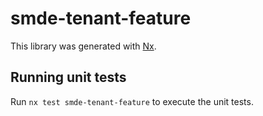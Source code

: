 # smde-tenant-feature

This library was generated with [Nx](https://nx.dev).

## Running unit tests

Run `nx test smde-tenant-feature` to execute the unit tests.
